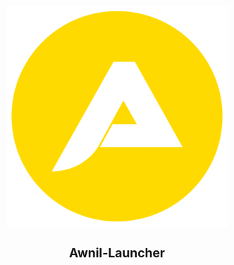 <p align="center"><img src="../src/assets/images/icon.png" alt="icon-launcher"></p>

<h1 align="center">Awnil-Launcher</h1>
